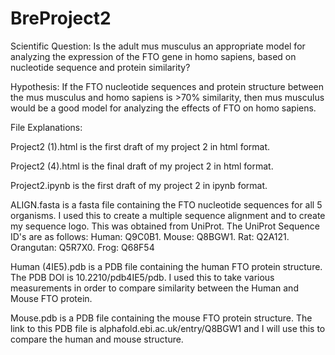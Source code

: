 # BreProject2
Scientific Question: Is the adult mus musculus an appropriate model for analyzing the expression of the FTO gene in homo sapiens, based on nucleotide sequence and protein similarity?

Hypothesis: If the FTO nucleotide sequences and protein structure between the mus musculus and homo sapiens is >70% similarity, then mus musculus would be a good model for analyzing the effects of FTO on homo sapiens.

File Explanations:

Project2 (1).html is the first draft of my project 2 in html format.

Project2 (4).html is the final draft of my project 2 in html format.

Project2.ipynb is the first draft of my project 2 in ipynb format.

ALIGN.fasta is a fasta file containing the FTO nucleotide sequences for all 5 organisms. I used this to create a multiple sequence alignment and to create my sequence logo. This was obtained from UniProt. The UniProt Sequence ID's are as follows: 
Human: Q9C0B1.   Mouse: Q8BGW1.   Rat: Q2A121.   Orangutan: Q5R7X0.    Frog: Q68F54

Human (4IE5).pdb is a PDB file containing the human FTO protein structure. The PDB DOI is 10.2210/pdb4IE5/pdb. I used this to take various measurements in order to compare similarity between the Human and Mouse FTO protein.

Mouse.pdb is a PDB file containing the mouse FTO protein structure. The link to this PDB file is alphafold.ebi.ac.uk/entry/Q8BGW1 and I will use this to compare the human and mouse structure.
